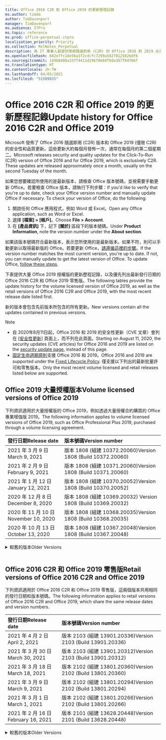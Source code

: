 ```yaml
---
title: Office 2016 C2R 和 Office 2019 的更新歷程記錄
ms.author: timda
author: TimDavenport
manager: TimDavenport
ms.audience: ITPro
ms.topic: reference
ms.prod: office-perpetual-itpro
localization_priority: Priority
ms.collection: RelNotes_Perpetual
description: 為 IT 專業人員提供使用隨選即用 (C2R) 的 Office 2016 和 2019 永久版本的更新歷程記錄
ms.openlocfilehash: 682e7fc18e56a3f2cdcfc7299a5827812582bdf6
ms.sourcegitcommit: 149b8409a33ff4411d296f8668f6da387f84f6bf
ms.translationtype: HT
ms.contentlocale: zh-TW
ms.lasthandoff: 04/05/2021
ms.locfileid: "51589835"
---
```

# <a name="update-history-for-office-2016-c2r-and-office-2019"></a><span data-ttu-id="e941a-103">Office 2016 C2R 和 Office 2019 的更新歷程記錄</span><span class="sxs-lookup"><span data-stu-id="e941a-103">Update history for Office 2016 C2R and Office 2019</span></span>

<span data-ttu-id="e941a-p101">Microsoft 發佈了 Office 2016 隨選即用 (C2R) 版本和 Office 2019 (僅限 C2R) 的安全性和品質更新。這些更新大約每個月發佈一次，通常在每個月的第二個星期二。</span><span class="sxs-lookup"><span data-stu-id="e941a-p101">Microsoft releases security and quality updates for the Click-To-Run (C2R) version of Office 2016 and for Office 2019, which is exclusively C2R. These updates are released approximately once a month, usually on the second Tuesday of the month.</span></span>

<span data-ttu-id="e941a-p102">如果您想要確認所使用的是最新版本，請檢查 Office 版本號碼，並視需要手動更新 Office。若要檢查 Office 版本，請執行下列步驟：</span><span class="sxs-lookup"><span data-stu-id="e941a-p102">If you'd like to verify that you're up to date, check your Office version number and manually update Office if necessary. To check your version of Office, do the following:</span></span>

  1.    <span data-ttu-id="e941a-108">開啟任何 Office 應用程式，例如 Word 或 Excel。</span><span class="sxs-lookup"><span data-stu-id="e941a-108">Open any Office application, such as Word or Excel.</span></span>
  2.    <span data-ttu-id="e941a-109">選擇 **[檔案] > [帳戶]**。</span><span class="sxs-lookup"><span data-stu-id="e941a-109">Choose **File > Account**.</span></span>
  3.    <span data-ttu-id="e941a-110">在 **[產品資訊]** 下，記下 **[關於]** 區段下的版本號碼。</span><span class="sxs-lookup"><span data-stu-id="e941a-110">Under **Product Information**, note the version number under the **About section**.</span></span>

<span data-ttu-id="e941a-p103">如果該版本號碼符合最新版本，表示您所使用的是最新版本。如果不符，則可以手動更新以取得最新版的 Office。若要更新 Office，[請遵循這裡的步驟](https://support.office.com/article/2ab296f3-7f03-43a2-8e50-46de917611c5)。</span><span class="sxs-lookup"><span data-stu-id="e941a-p103">If the version number matches the most current version, you're up to date. If not, you can manually update to get the latest version of Office. To update Office, [follow these steps](https://support.office.com/article/2ab296f3-7f03-43a2-8e50-46de917611c5).</span></span>


<span data-ttu-id="e941a-114">下表提供大量 Office 2019 授權版的更新歷程記錄，以及優先列出最新發行日期的 Office 2016 C2R 和 Office 2019 零售版。</span><span class="sxs-lookup"><span data-stu-id="e941a-114">The following tables provide the update history for the volume licensed version of Office 2019, as well as the retail versions of Office 2016 C2R and Office 2019, with the most recent release date listed first.</span></span>

<span data-ttu-id="e941a-115">新的版本會包含先前版本所包含的所有更新。</span><span class="sxs-lookup"><span data-stu-id="e941a-115">New versions contain all the updates contained in previous versions.</span></span>


 > [!NOTE]
> - <span data-ttu-id="e941a-116">自 2020年8月11日起，Office 2016 和 2019 的安全性更新（CVE 文章）會列在 [[安全性更新]](./microsoft365-apps-security-updates.md) 頁面上，而不列在此頁面。</span><span class="sxs-lookup"><span data-stu-id="e941a-116">Starting on August 11, 2020, the security updates (CVE articles) for Office 2016 and 2019 are listed on the [security update page](./microsoft365-apps-security-updates.md), instead of this page.</span></span> 
> - <span data-ttu-id="e941a-117">[固定生命週期原則](/lifecycle/policies/fixed)支援 Office 2016 和 2019。</span><span class="sxs-lookup"><span data-stu-id="e941a-117">Office 2016 and 2019 are supported under the [Fixed Lifecycle Policy](/lifecycle/policies/fixed).</span></span> <span data-ttu-id="e941a-118">僅支援以下列出的最新批量許可和零售版本。</span><span class="sxs-lookup"><span data-stu-id="e941a-118">Only the most recent volume licensed and retail releases listed below are supported.</span></span>


## <a name="volume-licensed-versions-of-office-2019"></a><span data-ttu-id="e941a-119">Office 2019 大量授權版本</span><span class="sxs-lookup"><span data-stu-id="e941a-119">Volume licensed versions of Office 2019</span></span>
<span data-ttu-id="e941a-120">下列資訊適用於大量授權版的 Office 2019，例如透過大量授權合約購買的 Office 專業增強版 2019。</span><span class="sxs-lookup"><span data-stu-id="e941a-120">The following information applies to volume licensed versions of Office 2019, such as Office Professional Plus 2019, purchased through a volume licensing agreement.</span></span>

[//]: # (DO NOT REMOVE VL TABLE START)


|<span data-ttu-id="e941a-122">**發行日期**</span><span class="sxs-lookup"><span data-stu-id="e941a-122">**Release date**</span></span>|<span data-ttu-id="e941a-123">**版本號碼**</span><span class="sxs-lookup"><span data-stu-id="e941a-123">**Version number**</span></span>|
|:-----|:-----|
|<span data-ttu-id="e941a-124">2021 年 3 月 9 日</span><span class="sxs-lookup"><span data-stu-id="e941a-124">March 9, 2021</span></span>|<span data-ttu-id="e941a-125">版本 1808 (組建 10372.20060)</span><span class="sxs-lookup"><span data-stu-id="e941a-125">Version 1808 (Build 10372.20060)</span></span>|
|<span data-ttu-id="e941a-126">2021 年 2 月 9 日</span><span class="sxs-lookup"><span data-stu-id="e941a-126">February 9, 2021</span></span>|<span data-ttu-id="e941a-127">版本 1808 (組建 10371.20060)</span><span class="sxs-lookup"><span data-stu-id="e941a-127">Version 1808 (Build 10371.20060)</span></span>|
|<span data-ttu-id="e941a-128">2021 年 1 月 12 日</span><span class="sxs-lookup"><span data-stu-id="e941a-128">January 12, 2021</span></span>|<span data-ttu-id="e941a-129">版本 1808 (組建 10370.20052)</span><span class="sxs-lookup"><span data-stu-id="e941a-129">Version 1808 (Build 10370.20052)</span></span>|
|<span data-ttu-id="e941a-130">2020 年 12 月 8 日</span><span class="sxs-lookup"><span data-stu-id="e941a-130">December 8, 2020</span></span>|<span data-ttu-id="e941a-131">版本 1808 (組建 10369.20032) </span><span class="sxs-lookup"><span data-stu-id="e941a-131">Version 1808 (Build 10369.20032)</span></span>|
|<span data-ttu-id="e941a-132">2020 年 11 月 10 日</span><span class="sxs-lookup"><span data-stu-id="e941a-132">November 10, 2020</span></span>|<span data-ttu-id="e941a-133">版本 1808 (組建 10368.20035)</span><span class="sxs-lookup"><span data-stu-id="e941a-133">Version 1808 (Build 10368.20035)</span></span>|
|<span data-ttu-id="e941a-134">2020 年 10 月 13 日</span><span class="sxs-lookup"><span data-stu-id="e941a-134">October 13, 2020</span></span>|<span data-ttu-id="e941a-135">版本 1808 (組建 10367.20048)</span><span class="sxs-lookup"><span data-stu-id="e941a-135">Version 1808 (Build 10367.20048)</span></span>|


[//]: # (DO NOT REMOVE VL TABLE END)

<details>
<summary><span data-ttu-id="e941a-137">較舊的版本</span><span class="sxs-lookup"><span data-stu-id="e941a-137">Older Versions</span></span></summary>
 

[//]: # (DO NOT REMOVE VL OLD TABLE START)


|<span data-ttu-id="e941a-139">**發行日期**</span><span class="sxs-lookup"><span data-stu-id="e941a-139">**Release date**</span></span>|<span data-ttu-id="e941a-140">**版本號碼**</span><span class="sxs-lookup"><span data-stu-id="e941a-140">**Version number**</span></span>|
|:-----|:-----|
|<span data-ttu-id="e941a-141">2020 年 9 月 8 日</span><span class="sxs-lookup"><span data-stu-id="e941a-141">September 8, 2020</span></span>|<span data-ttu-id="e941a-142">版本 1808 (組建 10366.20016)</span><span class="sxs-lookup"><span data-stu-id="e941a-142">Version 1808 (Build 10366.20016)</span></span>|
|<span data-ttu-id="e941a-143">2020 年 8 月 11 日</span><span class="sxs-lookup"><span data-stu-id="e941a-143">August 11, 2020</span></span>|<span data-ttu-id="e941a-144">版本 1808 (組建 10364.20059)</span><span class="sxs-lookup"><span data-stu-id="e941a-144">Version 1808 (Build 10364.20059)</span></span>|
|<span data-ttu-id="e941a-145">2020 年 7 月 14 日</span><span class="sxs-lookup"><span data-stu-id="e941a-145">July 14, 2020</span></span>   |<span data-ttu-id="e941a-146">版本 1808 (組建 10363.20015)</span><span class="sxs-lookup"><span data-stu-id="e941a-146">Version 1808 (Build 10363.20015)</span></span>  |
|<span data-ttu-id="e941a-147">2020 年 6 月 9 日</span><span class="sxs-lookup"><span data-stu-id="e941a-147">June 9, 2020</span></span>   |<span data-ttu-id="e941a-148">版本 1808 (組建 10361.20002)</span><span class="sxs-lookup"><span data-stu-id="e941a-148">Version 1808 (Build 10361.20002)</span></span>  |
|<span data-ttu-id="e941a-149">2020 年 5 月 12 日</span><span class="sxs-lookup"><span data-stu-id="e941a-149">May 12, 2020</span></span>   |<span data-ttu-id="e941a-150">版本 1808 (組建 10359.20023)</span><span class="sxs-lookup"><span data-stu-id="e941a-150">Version 1808 (Build 10359.20023)</span></span>  |
|<span data-ttu-id="e941a-151">2020 年 4 月 14 日</span><span class="sxs-lookup"><span data-stu-id="e941a-151">April 14, 2020</span></span>   |<span data-ttu-id="e941a-152">版本 1808 (組建 10358.20061)</span><span class="sxs-lookup"><span data-stu-id="e941a-152">Version 1808 (Build 10358.20061)</span></span>  |
|<span data-ttu-id="e941a-153">2020 年 3 月 10 日</span><span class="sxs-lookup"><span data-stu-id="e941a-153">March 10, 2020</span></span>   |<span data-ttu-id="e941a-154">版本 1808 (組建 10357.20081)</span><span class="sxs-lookup"><span data-stu-id="e941a-154">Version 1808 (Build 10357.20081)</span></span>  |
|<span data-ttu-id="e941a-155">2020 年 2 月 11 日</span><span class="sxs-lookup"><span data-stu-id="e941a-155">February 11, 2020</span></span>   |<span data-ttu-id="e941a-156">版本 1808 (組建 10356.20006)</span><span class="sxs-lookup"><span data-stu-id="e941a-156">Version 1808 (Build 10356.20006)</span></span>  |


[//]: # (DO NOT REMOVE VL OLD TABLE END)

</details>


<br/>

## <a name="retail-versions-of-office-2016-c2r-and-office-2019"></a><span data-ttu-id="e941a-158">Office 2016 C2R 和 Office 2019 零售版</span><span class="sxs-lookup"><span data-stu-id="e941a-158">Retail versions of Office 2016 C2R and Office 2019</span></span>
<span data-ttu-id="e941a-159">下列資訊適用於 Office 2016 C2R 和 Office 2019 零售版，這兩個版本共用相同的發行日期和版本號碼。</span><span class="sxs-lookup"><span data-stu-id="e941a-159">The following information applies to retail versions of Office 2016 C2R and Office 2019, which share the same release dates and version numbers.</span></span>

[//]: # (DO NOT REMOVE RETAIL TABLE START)


|<span data-ttu-id="e941a-161">**發行日期**</span><span class="sxs-lookup"><span data-stu-id="e941a-161">**Release date**</span></span>|<span data-ttu-id="e941a-162">**版本號碼**</span><span class="sxs-lookup"><span data-stu-id="e941a-162">**Version number**</span></span>|
|:-----|:-----|
|<span data-ttu-id="e941a-163">2021 年 4 月 2 日</span><span class="sxs-lookup"><span data-stu-id="e941a-163">April 2, 2021</span></span>|<span data-ttu-id="e941a-164">版本 2103 (組建 13901.20336)</span><span class="sxs-lookup"><span data-stu-id="e941a-164">Version 2103 (Build 13901.20336)</span></span>|
|<span data-ttu-id="e941a-165">2021 年 3 月 30 日</span><span class="sxs-lookup"><span data-stu-id="e941a-165">March 30, 2021</span></span>|<span data-ttu-id="e941a-166">版本 2103 (組建 13901.20312)</span><span class="sxs-lookup"><span data-stu-id="e941a-166">Version 2103 (Build 13901.20312)</span></span>|
|<span data-ttu-id="e941a-167">2021 年 3 月 18 日</span><span class="sxs-lookup"><span data-stu-id="e941a-167">March 18, 2021</span></span>|<span data-ttu-id="e941a-168">版本 2102 (組建 13801.20360)</span><span class="sxs-lookup"><span data-stu-id="e941a-168">Version 2102 (Build 13801.20360)</span></span>|
|<span data-ttu-id="e941a-169">2021 年 3 月 9 日</span><span class="sxs-lookup"><span data-stu-id="e941a-169">March 9, 2021</span></span>|<span data-ttu-id="e941a-170">版本 2102 (組建 13801.20294)</span><span class="sxs-lookup"><span data-stu-id="e941a-170">Version 2102 (Build 13801.20294)</span></span>|
|<span data-ttu-id="e941a-171">2021 年 3 月 1 日</span><span class="sxs-lookup"><span data-stu-id="e941a-171">March 1, 2021</span></span>|<span data-ttu-id="e941a-172">版本 2102 (組建 13801.20266)</span><span class="sxs-lookup"><span data-stu-id="e941a-172">Version 2102 (Build 13801.20266)</span></span>|
|<span data-ttu-id="e941a-173">2021 年 2 月 16 日</span><span class="sxs-lookup"><span data-stu-id="e941a-173">February 16, 2021</span></span>|<span data-ttu-id="e941a-174">版本 2101 (組建 13628.20448)</span><span class="sxs-lookup"><span data-stu-id="e941a-174">Version 2101 (Build 13628.20448)</span></span>|


[//]: # (DO NOT REMOVE RETAIL TABLE END)

<details>
<summary><span data-ttu-id="e941a-176">較舊的版本</span><span class="sxs-lookup"><span data-stu-id="e941a-176">Older Versions</span></span></summary>
 

[//]: # (DO NOT REMOVE RETAIL OLD TABLE START)


|<span data-ttu-id="e941a-178">**發行日期**</span><span class="sxs-lookup"><span data-stu-id="e941a-178">**Release date**</span></span>|<span data-ttu-id="e941a-179">**版本號碼**</span><span class="sxs-lookup"><span data-stu-id="e941a-179">**Version number**</span></span>|
|:-----|:-----|
|<span data-ttu-id="e941a-180">2021 年 2 月 9 日</span><span class="sxs-lookup"><span data-stu-id="e941a-180">February 9, 2021</span></span>|<span data-ttu-id="e941a-181">版本 2101 (組建 13628.20380)</span><span class="sxs-lookup"><span data-stu-id="e941a-181">Version 2101 (Build 13628.20380)</span></span>|
|<span data-ttu-id="e941a-182">2021 年 1 月 26 日</span><span class="sxs-lookup"><span data-stu-id="e941a-182">January 26, 2021</span></span>|<span data-ttu-id="e941a-183">版本 2101 (組建 13628.20274)</span><span class="sxs-lookup"><span data-stu-id="e941a-183">Version 2101 (Build 13628.20274)</span></span>|
|<span data-ttu-id="e941a-184">2021 年 1 月 21 日</span><span class="sxs-lookup"><span data-stu-id="e941a-184">January 21, 2021</span></span>|<span data-ttu-id="e941a-185">版本 2012 (組建 13530.20440)</span><span class="sxs-lookup"><span data-stu-id="e941a-185">Version 2012 (Build 13530.20440)</span></span>|
|<span data-ttu-id="e941a-186">2021 年 1 月 12 日</span><span class="sxs-lookup"><span data-stu-id="e941a-186">January 12, 2021</span></span>|<span data-ttu-id="e941a-187">版本 2012 (組建 13530.20376)</span><span class="sxs-lookup"><span data-stu-id="e941a-187">Version 2012 (Build 13530.20376)</span></span>|
|<span data-ttu-id="e941a-188">2021 年 1 月 5 日</span><span class="sxs-lookup"><span data-stu-id="e941a-188">January 5, 2021</span></span>|<span data-ttu-id="e941a-189">版本 2012 (組建 13530.20316)</span><span class="sxs-lookup"><span data-stu-id="e941a-189">Version 2012 (Build 13530.20316)</span></span>|
|<span data-ttu-id="e941a-190">2020 年 12 月 21 日</span><span class="sxs-lookup"><span data-stu-id="e941a-190">December 21, 2020</span></span>|<span data-ttu-id="e941a-191">版本 2011 (組建 13426.20404)</span><span class="sxs-lookup"><span data-stu-id="e941a-191">Version 2011 (Build 13426.20404)</span></span>|
|<span data-ttu-id="e941a-192">2020 年 12 月 8 日</span><span class="sxs-lookup"><span data-stu-id="e941a-192">December 8, 2020</span></span>|<span data-ttu-id="e941a-193">版本 2011 (組建 13426.20332) </span><span class="sxs-lookup"><span data-stu-id="e941a-193">Version 2011 (Build 13426.20332)</span></span>|
|<span data-ttu-id="e941a-194">2020 年 12 月 2 日</span><span class="sxs-lookup"><span data-stu-id="e941a-194">December 2, 2020</span></span>|<span data-ttu-id="e941a-195">版本 2011 (組建 13426.20308)</span><span class="sxs-lookup"><span data-stu-id="e941a-195">Version 2011 (Build 13426.20308)</span></span>|
|<span data-ttu-id="e941a-196">2020 年 11 月 30 日</span><span class="sxs-lookup"><span data-stu-id="e941a-196">November 30, 2020</span></span>|<span data-ttu-id="e941a-197">版本 2011 (組建 13426.20294)</span><span class="sxs-lookup"><span data-stu-id="e941a-197">Version 2011 (Build 13426.20294)</span></span>|
|<span data-ttu-id="e941a-198">2020 年 11 月 23 日</span><span class="sxs-lookup"><span data-stu-id="e941a-198">November 23, 2020</span></span>|<span data-ttu-id="e941a-199">版本 2011 (組建 13426.20274)</span><span class="sxs-lookup"><span data-stu-id="e941a-199">Version 2011 (Build 13426.20274)</span></span>|
|<span data-ttu-id="e941a-200">2020 年 11 月 17 日</span><span class="sxs-lookup"><span data-stu-id="e941a-200">November 17, 2020</span></span>|<span data-ttu-id="e941a-201">版本 2010 (組建 13328.20408)</span><span class="sxs-lookup"><span data-stu-id="e941a-201">Version 2010 (Build 13328.20408)</span></span>|
|<span data-ttu-id="e941a-202">2020 年 11 月 10 日</span><span class="sxs-lookup"><span data-stu-id="e941a-202">November 10, 2020</span></span>|<span data-ttu-id="e941a-203">版本 2010 (組建 13328.20356)</span><span class="sxs-lookup"><span data-stu-id="e941a-203">Version 2010 (Build 13328.20356)</span></span>|
|<span data-ttu-id="e941a-204">2020 年 10 月 27 日</span><span class="sxs-lookup"><span data-stu-id="e941a-204">October 27, 2020</span></span>|<span data-ttu-id="e941a-205">版本 2010 (組建 13328.20292)</span><span class="sxs-lookup"><span data-stu-id="e941a-205">Version 2010 (Build 13328.20292)</span></span>|
|<span data-ttu-id="e941a-206">2020 年 10 月 21 日</span><span class="sxs-lookup"><span data-stu-id="e941a-206">October 21, 2020</span></span>|<span data-ttu-id="e941a-207">版本 2009 (組建 13231.20418)</span><span class="sxs-lookup"><span data-stu-id="e941a-207">Version 2009 (Build 13231.20418)</span></span>|
|<span data-ttu-id="e941a-208">2020 年 10 月 13 日</span><span class="sxs-lookup"><span data-stu-id="e941a-208">October 13, 2020</span></span>|<span data-ttu-id="e941a-209">版本 2009 (組建 13231.20390)</span><span class="sxs-lookup"><span data-stu-id="e941a-209">Version 2009 (Build 13231.20390)</span></span>|
|<span data-ttu-id="e941a-210">2020 年 10 月 8 日</span><span class="sxs-lookup"><span data-stu-id="e941a-210">October 8, 2020</span></span>|<span data-ttu-id="e941a-211">版本 2009 (組建 13231.20368)</span><span class="sxs-lookup"><span data-stu-id="e941a-211">Version 2009 (Build 13231.20368)</span></span>|
|<span data-ttu-id="e941a-212">2020 年 9 月 28 日</span><span class="sxs-lookup"><span data-stu-id="e941a-212">September 28, 2020</span></span>|<span data-ttu-id="e941a-213">版本 2009 (組建 13231.20262)</span><span class="sxs-lookup"><span data-stu-id="e941a-213">Version 2009 (Build 13231.20262)</span></span>|
|<span data-ttu-id="e941a-214">2020 年 9 月 22 日</span><span class="sxs-lookup"><span data-stu-id="e941a-214">September 22, 2020</span></span>|<span data-ttu-id="e941a-215">版本 2008 (組建 13127.20508)</span><span class="sxs-lookup"><span data-stu-id="e941a-215">Version 2008 (Build 13127.20508)</span></span>|
|<span data-ttu-id="e941a-216">2020 年 9 月 9 日</span><span class="sxs-lookup"><span data-stu-id="e941a-216">September 9, 2020</span></span>|<span data-ttu-id="e941a-217">版本 2008 (組建 13127.20408)</span><span class="sxs-lookup"><span data-stu-id="e941a-217">Version 2008 (Build 13127.20408)</span></span>|
|<span data-ttu-id="e941a-218">2020 年 8 月 31 日</span><span class="sxs-lookup"><span data-stu-id="e941a-218">August 31, 2020</span></span>|<span data-ttu-id="e941a-219">版本 2008 (組建 13127.20296)</span><span class="sxs-lookup"><span data-stu-id="e941a-219">Version 2008 (Build 13127.20296)</span></span>|
|<span data-ttu-id="e941a-220">2020 年 8 月 25 日</span><span class="sxs-lookup"><span data-stu-id="e941a-220">August 25, 2020</span></span>|<span data-ttu-id="e941a-221">版本 2007 (組建 13029.20460)</span><span class="sxs-lookup"><span data-stu-id="e941a-221">Version 2007 (Build 13029.20460)</span></span>|
|<span data-ttu-id="e941a-222">2020 年 8 月 11 日</span><span class="sxs-lookup"><span data-stu-id="e941a-222">August 11, 2020</span></span>|<span data-ttu-id="e941a-223">版本 2007 (組建 13029.20344)</span><span class="sxs-lookup"><span data-stu-id="e941a-223">Version 2007 (Build 13029.20344)</span></span>|
|<span data-ttu-id="e941a-224">2020 年 7 月 30 日</span><span class="sxs-lookup"><span data-stu-id="e941a-224">July 30, 2020</span></span>|<span data-ttu-id="e941a-225">版本 2007 (組建 13029.20308)</span><span class="sxs-lookup"><span data-stu-id="e941a-225">Version 2007 (Build 13029.20308)</span></span>  |
|<span data-ttu-id="e941a-226">2020 年 7 月 28 日</span><span class="sxs-lookup"><span data-stu-id="e941a-226">July 28, 2020</span></span>|<span data-ttu-id="e941a-227">版本 2006 (組建 13001.20498)</span><span class="sxs-lookup"><span data-stu-id="e941a-227">Version 2006 (Build 13001.20498)</span></span>  |
|<span data-ttu-id="e941a-228">2020 年 7 月 14 日</span><span class="sxs-lookup"><span data-stu-id="e941a-228">July 14, 2020</span></span>|<span data-ttu-id="e941a-229">版本 2006 (組建13001.20384)</span><span class="sxs-lookup"><span data-stu-id="e941a-229">Version 2006 (Build 13001.20384)</span></span>  |
|<span data-ttu-id="e941a-230">2020 年 6 月 30 日</span><span class="sxs-lookup"><span data-stu-id="e941a-230">June 30, 2020</span></span>|<span data-ttu-id="e941a-231">版本 2006 (組建 13001.20266)</span><span class="sxs-lookup"><span data-stu-id="e941a-231">Version 2006 (Build 13001.20266)</span></span>  |
|<span data-ttu-id="e941a-232">2020 年 6 月 24 日</span><span class="sxs-lookup"><span data-stu-id="e941a-232">June 24, 2020</span></span>|<span data-ttu-id="e941a-233">版本 2005 (組建 12827.20470)</span><span class="sxs-lookup"><span data-stu-id="e941a-233">Version 2005 (Build 12827.20470)</span></span>  |
|<span data-ttu-id="e941a-234">2020 年 6 月 9 日</span><span class="sxs-lookup"><span data-stu-id="e941a-234">June 9, 2020</span></span>|<span data-ttu-id="e941a-235">版本 2005 (組建 12827.20336)</span><span class="sxs-lookup"><span data-stu-id="e941a-235">Version 2005 (Build 12827.20336)</span></span>  |
|<span data-ttu-id="e941a-236">2020 年 6 月 2 日</span><span class="sxs-lookup"><span data-stu-id="e941a-236">June 2, 2020</span></span>|<span data-ttu-id="e941a-237">版本 2005 (組建 12827.20268)</span><span class="sxs-lookup"><span data-stu-id="e941a-237">Version 2005 (Build 12827.20268)</span></span>  |
|<span data-ttu-id="e941a-238">2020 年 5 月 21 日</span><span class="sxs-lookup"><span data-stu-id="e941a-238">May 21, 2020</span></span>|<span data-ttu-id="e941a-239">版本 2004 (組建 12730.20352)</span><span class="sxs-lookup"><span data-stu-id="e941a-239">Version 2004 (Build 12730.20352)</span></span>  |
|<span data-ttu-id="e941a-240">2020 年 5 月 12 日</span><span class="sxs-lookup"><span data-stu-id="e941a-240">May 12, 2020</span></span>|<span data-ttu-id="e941a-241">版本 2004 (組建 12730.20270)</span><span class="sxs-lookup"><span data-stu-id="e941a-241">Version 2004 (Build 12730.20270)</span></span>  |
|<span data-ttu-id="e941a-242">2020 年 5 月 4 日</span><span class="sxs-lookup"><span data-stu-id="e941a-242">May 4, 2020</span></span>|<span data-ttu-id="e941a-243">版本 2004 (組建 12730.20250)</span><span class="sxs-lookup"><span data-stu-id="e941a-243">Version 2004 (Build 12730.20250)</span></span>  |
|<span data-ttu-id="e941a-244">2020 年 4 月 29 日</span><span class="sxs-lookup"><span data-stu-id="e941a-244">April 29, 2020</span></span>|<span data-ttu-id="e941a-245">版本 2004 (組建 12730.20236)</span><span class="sxs-lookup"><span data-stu-id="e941a-245">Version 2004 (Build 12730.20236)</span></span>  |
|<span data-ttu-id="e941a-246">2020 年 4 月 15 日</span><span class="sxs-lookup"><span data-stu-id="e941a-246">April 15, 2020</span></span>|<span data-ttu-id="e941a-247">版本 2003 (組建 12624.20466)</span><span class="sxs-lookup"><span data-stu-id="e941a-247">Version 2003 (Build 12624.20466)</span></span>  |
|<span data-ttu-id="e941a-248">2020 年 4 月 14 日</span><span class="sxs-lookup"><span data-stu-id="e941a-248">April 14, 2020</span></span>|<span data-ttu-id="e941a-249">版本 2003 (組建 12624.20442)</span><span class="sxs-lookup"><span data-stu-id="e941a-249">Version 2003 (Build 12624.20442)</span></span>  |
|<span data-ttu-id="e941a-250">2020 年 3 月 31 日</span><span class="sxs-lookup"><span data-stu-id="e941a-250">March 31, 2020</span></span>|<span data-ttu-id="e941a-251">版本 2003 (組建 12624.20382)</span><span class="sxs-lookup"><span data-stu-id="e941a-251">Version 2003 (Build 12624.20382)</span></span>  |
|<span data-ttu-id="e941a-252">2020 年 3 月 25 日</span><span class="sxs-lookup"><span data-stu-id="e941a-252">March 25, 2020</span></span>|<span data-ttu-id="e941a-253">版本 2003 (組建 12624.20320)</span><span class="sxs-lookup"><span data-stu-id="e941a-253">Version 2003 (Build 12624.20320)</span></span>  |
|<span data-ttu-id="e941a-254">2020 年 3 月 10 日</span><span class="sxs-lookup"><span data-stu-id="e941a-254">March 10, 2020</span></span>|<span data-ttu-id="e941a-255">版本 2002 (組建 12527.20278)</span><span class="sxs-lookup"><span data-stu-id="e941a-255">Version 2002 (Build 12527.20278)</span></span>  |
|<span data-ttu-id="e941a-256">2020 年 3 月 1 日</span><span class="sxs-lookup"><span data-stu-id="e941a-256">March 1, 2020</span></span>   |<span data-ttu-id="e941a-257">版本 2002 (組建 12527.20242)</span><span class="sxs-lookup"><span data-stu-id="e941a-257">Version 2002 (Build 12527.20242)</span></span>  |


[//]: # (DO NOT REMOVE RETAIL OLD TABLE END)


</details>